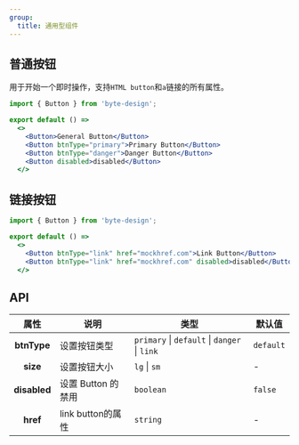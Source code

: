 ```yaml
---
group:
  title: 通用型组件
---
```


## 普通按钮

用于开始一个即时操作，支持`HTML button`和`a`链接的所有属性。

```jsx
import { Button } from 'byte-design';

export default () => 
  <>
    <Button>General Button</Button>
    <Button btnType="primary">Primary Button</Button>  
    <Button btnType="danger">Danger Button</Button>
    <Button disabled>disabled</Button>
  </>
```
## 链接按钮
```jsx
import { Button } from 'byte-design';

export default () => 
  <>
    <Button btnType="link" href="mockhref.com">Link Button</Button> 
    <Button btnType="link" href="mockhref.com" disabled>disabled</Button>  
  </>
```
## API
|     属性     | 说明               | 类型                                | 默认值    |
| :----------: | ------------------ | ----------------------------------- | --------- |
| **btnType**  | 设置按钮类型       | `primary` \| `default` \| `danger` \| `link` | `default` |
|   **size**   | 设置按钮大小       | `lg` \| `sm`                           | -         |
| **disabled** | 设置 Button 的禁用 | `boolean`                           | `false`    |
|   **href**   | link button的属性  | `string`                            | -         |



